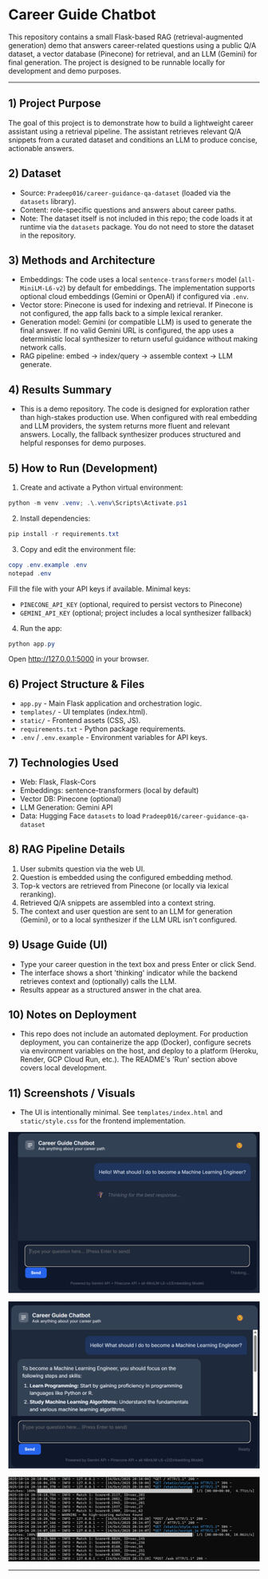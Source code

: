 
# Career Guide Chatbot

This repository contains a small Flask-based RAG (retrieval-augmented generation)
demo that answers career-related questions using a public Q/A dataset, a
vector database (Pinecone) for retrieval, and an LLM (Gemini) for final
generation. The project is designed to be runnable locally for development and
demo purposes.

---

## 1) Project Purpose

The goal of this project is to demonstrate how to build a lightweight career
assistant using a retrieval pipeline. The assistant retrieves relevant Q/A
snippets from a curated dataset and conditions an LLM to produce concise,
actionable answers.

## 2) Dataset

- Source: `Pradeep016/career-guidance-qa-dataset` (loaded via the
   `datasets` library).
- Content: role-specific questions and answers about career paths.
- Note: The dataset itself is not included in this repo; the code loads it at
   runtime via the `datasets` package. You do not need to store the dataset in
   the repository.

## 3) Methods and Architecture

- Embeddings: The code uses a local `sentence-transformers` model
   (`all-MiniLM-L6-v2`) by default for embeddings. The implementation supports
   optional cloud embeddings (Gemini or OpenAI) if configured via `.env`.
- Vector store: Pinecone is used for indexing and retrieval. If Pinecone is
   not configured, the app falls back to a simple lexical reranker.
- Generation model: Gemini (or compatible LLM) is used to generate the final
   answer. If no valid Gemini URL is configured, the app uses a deterministic
   local synthesizer to return useful guidance without making network calls.
- RAG pipeline: embed -> index/query -> assemble context -> LLM generate.

## 4) Results Summary

- This is a demo repository. The code is designed for exploration rather than
   high-stakes production use. When configured with real embedding and LLM
   providers, the system returns more fluent and relevant answers. Locally,
   the fallback synthesizer produces structured and helpful responses for demo
   purposes.

## 5) How to Run (Development)

1. Create and activate a Python virtual environment:

```powershell
python -m venv .venv; .\.venv\Scripts\Activate.ps1
```

2. Install dependencies:

```powershell
pip install -r requirements.txt
```

3. Copy and edit the environment file:

```powershell
copy .env.example .env
notepad .env
```

Fill the file with your API keys if available. Minimal keys:
- `PINECONE_API_KEY` (optional, required to persist vectors to Pinecone)
- `GEMINI_API_KEY` (optional; project includes a local synthesizer fallback)

4. Run the app:

```powershell
python app.py
```

Open http://127.0.0.1:5000 in your browser.

## 6) Project Structure & Files

- `app.py` - Main Flask application and orchestration logic.
- `templates/` - UI templates (index.html).
- `static/` - Frontend assets (CSS, JS).
- `requirements.txt` - Python package requirements.
- `.env` / `.env.example` - Environment variables for API keys.

## 7) Technologies Used

- Web: Flask, Flask-Cors
- Embeddings: sentence-transformers (local by default)
- Vector DB: Pinecone (optional)
- LLM Generation: Gemini API 
- Data: Hugging Face `datasets` to load `Pradeep016/career-guidance-qa-dataset`

## 8) RAG Pipeline Details

1. User submits question via the web UI.
2. Question is embedded using the configured embedding method.
3. Top-k vectors are retrieved from Pinecone (or locally via lexical
    reranking).
4. Retrieved Q/A snippets are assembled into a context string.
5. The context and user question are sent to an LLM for generation (Gemini),
    or to a local synthesizer if the LLM URL isn't configured.

## 9) Usage Guide (UI)

- Type your career question in the text box and press Enter or click Send.
- The interface shows a short 'thinking' indicator while the backend retrieves
   context and (optionally) calls the LLM.
- Results appear as a structured answer in the chat area.

## 10) Notes on Deployment

- This repo does not include an automated deployment. For production
   deployment, you can containerize the app (Docker), configure secrets via
   environment variables on the host, and deploy to a platform (Heroku,
   Render, GCP Cloud Run, etc.). The README's 'Run' section above covers local
   development.

## 11) Screenshots / Visuals

- The UI is intentionally minimal. See `templates/index.html` and
   `static/style.css` for the frontend implementation.


![Chat UI — screenshot 1](static/images/sohbet1.png)

![Chat UI — screenshot 2](static/images/sohbet2.png)

![Server / index log (sample)](static/images/log.png)

---



